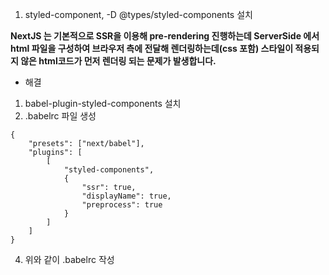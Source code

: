 1.  styled-component, -D @types/styled-components 설치

 **NextJS 는 기본적으로 SSR을 이용해 pre-rendering 진행하는데 ServerSide 에서 html 파일을 구성하여 브라우저 측에 전달해 렌더링하는데(css 포함)  스타일이 적용되지 않은 html코드가 먼저 렌더링 되는 문제가 발생합니다.**

- 해결
1.  babel-plugin-styled-components 설치 
2. .babelrc 파일 생성
```
{
    "presets": ["next/babel"],
    "plugins": [
        [
            "styled-components",
            {
                "ssr": true,
                "displayName": true,
                "preprocess": true
            }
        ]
    ]
}
```

4. 위와 같이 .babelrc 작성